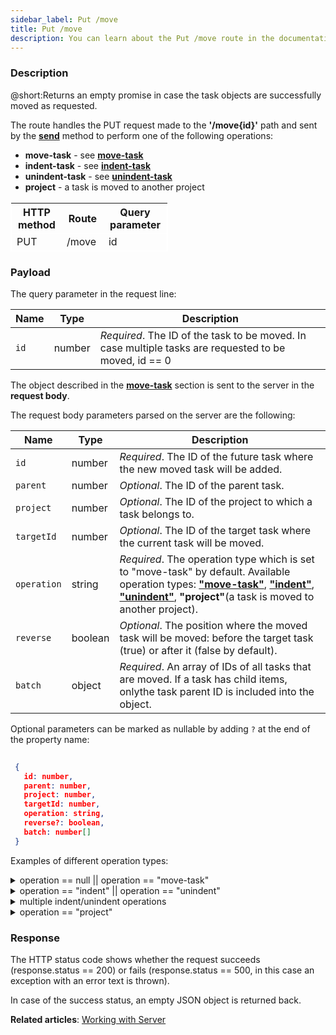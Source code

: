 ```yaml
---
sidebar_label: Put /move
title: Put /move
description: You can learn about the Put /move route in the documentation of the DHTMLX JavaScript To Do List library. Browse developer guides and API reference, try out code examples and live demos, and download a free 30-day evaluation version of DHTMLX To Do List.
---
```


### Description

@short:Returns an empty promise in case the task objects are successfully moved as requested.

The route handles the PUT request made to the **'/move{id}'** path and sent by the [**send**](api/rest_api/methods/send_method.md) method to perform one of the following operations: 
- **move-task** - see [**move-task**](api/methods/movetask_method.md)
- **indent-task** - see [**indent-task**](api/methods/indenttask_method.md)
- **unindent-task** - see [**unindent-task**](api/methods/unindenttask_method.md)
- **project** - a task is moved to another project


<table style="border: 1px solid white; border-collapse: collapse; width:50%">
<thead style="border: 1px solid white; border-collapse: collapse;">
<th style="width:25%">HTTP method</th>
<th style="width:25%">Route</th>
<th style="width:25%">Query parameter</th>
</thead>
<tbody style="border: 1px solid white; border-collapse: collapse">
<tr>
<td>PUT</td>
<td>/move</td>
<td>id</td>
</tr>
</tbody>
</table>


### Payload

The query parameter in the request line:

| Name       | Type        | Description |
| ----------- | ----------- | ----------- |
| `id`       |  number   | *Required*. The ID of the task to be moved. In case multiple tasks are requested to be moved, id == 0|

The object described in the [**move-task**](api/events/movetask_event.md) section is sent to the server in the **request body**.

The request body parameters parsed on the server are the following:

| Name       | Type        | Description |
| ----------- | ----------- | ----------- |
| `id`       |  number   | *Required*. The ID of the future task where the new moved task will be added.|
| `parent`       |  number   | *Optional*. The ID of the parent task.|
| `project`       |  number   | *Optional*. The ID of the project to which a task belongs to.|
| `targetId`       |  number   | *Optional*. The ID of the target task where the current task will be moved.|
| `operation`       |  string  | *Required*. The operation type which is set to "move-task" by default. Available operation types: [**"move-task"**](api/methods/movetask_method.md), [**"indent"**](api/methods/indenttask_method.md), [**"unindent"**](api/methods/unindenttask_method.md), **"project"**(a task is moved to another project).|
| `reverse`       | boolean   | *Optional*. The position where the moved task will be moved: before the target task (true) or after it (false by default).|
| `batch`       |  object  | *Required*. An array of IDs of all tasks that are moved. If a task has child items, onlythe task parent ID is included into the object.|


Optional parameters can be marked as nullable by adding `?` at the end of the property name:

~~~json
 
 {
   id: number,
   parent: number,
   project: number,
   targetId: number,
   operation: string,
   reverse?: boolean,
   batch: number[]
 }
~~~ 

Examples of different operation types:

<details>
  <summary>operation == null || operation == "move-task"</summary>
  If an operation type is not specified, the <b>move-task</b> operation is applied by default.<br/>
  In case one task is moved, its ID is sent in the request line.<br/> 
  If multiple tasks are moved, the ID value in the request line is set to 0, and all tasks IDs are specified in the <b>batch</b> array. <br/>
  In case of multiple tasks, make sure that these tasks have the same project ID/parent ID. 
  

  ~~~json
  {
    targetId: number,
    reverse: boolean,
    batch?: number[],
    operation?: string,
}
~~~
    
  </details>  

  <details>
  <summary>operation == "indent" || operation == "unindent" </summary>
  
  
   In case the request is sent for one <b>indent/unindent</b> operation, its ID is sent in the request line and other task parameters are sent in the request body as below:

~~~json

   {
    id: number,
    targetId: number,
    reverse: boolean,
    operation: string,
    parent?: number,
} 

~~~

  </details>
  

  <details>
  <summary>multiple indent/unindent operations</summary>
  In case the request is sent to indent or unindent multiple tasks, the ID value in the request line is set to 0, each task ID with other parameters are listed in the <b>opbatch</b> array of task objects.

Let's denote each task object as the <b>MoveInfo</b> object:

~~~json

   {
    id: number,
    targetId: number,
    reverse: boolean,
    operation: string,
    parent?: number,
} 


~~~

Now we can list each task parameters in the **opbatch** array of the <b>MoveInfo</b> objects: 

~~~json
{
    opbatch: MoveInfo[]
}
// where MoveInfo is defined in the previous example

~~~

  </details>

<details>

<summary>operation == "project"</summary>
  In case one task is moved, its ID is sent in the request line.<br/> 
  If multiple tasks are moved to another project, the ID value in the request line is set to 0, and all tasks IDs are specified in the <b>batch</b> array.<br/> 
  If you move a task with child items, only the ID of its parent is specified in the <b>batch</b> array.<br/>
  
  The <b>project</b> parameter is the ID of a project where tasks are moved. 

~~~json
{
    project: number,
    operation: string,
    batch?: number[],
}

~~~

</details>

### Response

  
The HTTP status code shows whether the request succeeds (response.status == 200) or fails (response.status == 500, in this case an exception with an error text is thrown).

In case of the success status, an empty JSON object is returned back. 

**Related articles**: [Working with Server](guides/working_with_server.md)